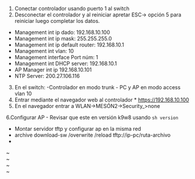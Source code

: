 
1. Conectar controlador usando puerto 1 al switch
2. Desconectar el controlador y al reiniciar apretar ESC-> opción 5 para reiniciar luego completar los datos.
- Management int ip dado: 192.168.10.100
- Management int ip mask: 255.255.255.0
- Management    int ip default router: 192.168.10.1
- Management int vlan: 10
- Management interface Port núm: 1
- Management int DHCP server: 192.168.10.1
- AP Manager int ip 192.168.10.101
- NTP Server: 200.27.106.116

3. En el switch:
        -Controlador en modo trunk
        - PC y AP en modo access vlan 10
4. Entrar mediante el navegador web al controlador
        * https://192.168.10.100
5. En el navegador entrar a WLAN->MESÓN2->Security_>none

6.Configurar AP
        - Revisar que este en versión k9w8 usando `sh version`
- Montar servidor tftp y configurar ap en la misma red
- archive download-sw /overwrite /reload tftp://ip-pc/ruta-archivo
-
~                                                                                         
~                                                                                         
~                                                                                         
~                                       
